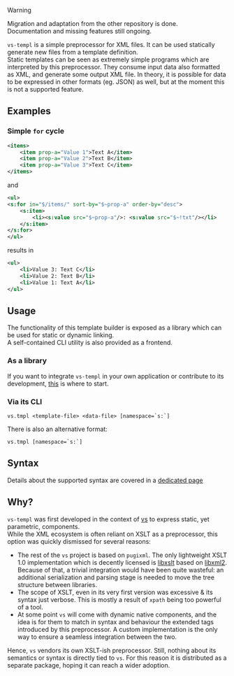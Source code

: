> [!WARNING]  
> Migration and adaptation from the other repository is done.  
> Documentation and missing features still ongoing.

`vs-templ` is a simple preprocessor for XML files. It can be used statically generate new files from a template definition.  
Static templates can be seen as extremely simple programs which are interpreted by this preprocessor. They consume input data also formatted as XML, and generate some output XML file. In theory, it is possible for data to be expressed in other formats (eg. JSON) as well, but at the moment this is not a supported feature.

## Examples

### Simple `for` cycle

```xml
<items>
    <item prop-a="Value 1">Text A</item>
    <item prop-a="Value 2">Text B</item>
    <item prop-a="Value 3">Text C</item>
</items>
```

and

```xml
<ul>
<s:for in="$/items/" sort-by="$~prop-a" order-by="desc">
    <s:item>
        <li><s:value src="$~prop-a"/>: <s:value src="$~!txt"/></li>
    </s:item>
</s:for>
</ul>
```

results in

```xml
<ul>
    <li>Value 3: Text C</li>
    <li>Value 2: Text B</li>
    <li>Value 1: Text A</li>
</ul>
```

## Usage

The functionality of this template builder is exposed as a library which can be used for static or dynamic linking.  
A self-contained CLI utility is also provided as a frontend.

### As a library

If you want to integrate `vs-templ` in your own application or contribute to its development, [this](./docs/for-developers.md) is where to start.

### Via its CLI

```
vs.tmpl <template-file> <data-file> [namespace=`s:`]
```

There is also an alternative format:

```
vs.tmpl [namespace=`s:`]
```

## Syntax

Details about the supported syntax are covered in a [dedicated page](./docs/syntax.md)

## Why?

`vs-templ` was first developed in the context of [vs](https://github.com/karurochori/vs-fltk) to express static, yet parametric, components.  
While the XML ecosystem is often reliant on XSLT as a preprocessor, this option was quickly dismissed for several reasons:

- The rest of the `vs` project is based on `pugixml`. The only lightweight XSLT 1.0 implementation which is decently licensed is [libxslt](https://gitlab.gnome.org/GNOME/libxslt) based on [libxml2](https://gitlab.gnome.org/GNOME/libxml2).  
  Because of that, a trivial integration would have been quite wasteful: an additional serialization and parsing stage is needed to move the tree structure between libraries.
- The scope of XSLT, even in its very first version was excessive & its syntax just verbose. This is mostly a result of `xpath` being too powerful of a tool.
- At some point `vs` will come with dynamic native components, and the idea is for them to match in syntax and behaviour the extended tags introduced by this preprocessor. A custom implementation is the only way to ensure a seamless integration between the two.

Hence, `vs` vendors its own XSLT-ish preprocessor. Still, nothing about its semantics or syntax is directly tied to `vs`. For this reason it is distributed as a separate package, hoping it can reach a wider adoption.
